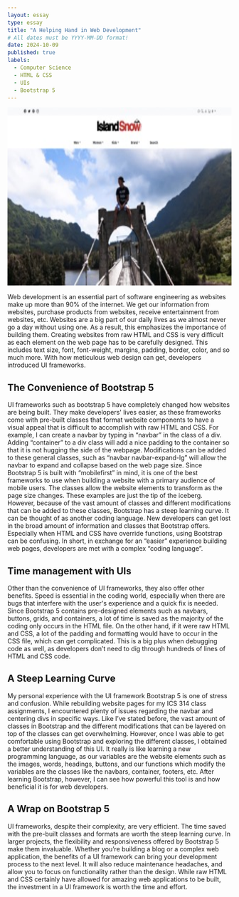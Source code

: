 ```yaml
---
layout: essay
type: essay
title: "A Helping Hand in Web Development"
# All dates must be YYYY-MM-DD format!
date: 2024-10-09
published: true
labels:
  - Computer Science
  - HTML & CSS
  - UIs
  - Bootstrap 5
---
```


<img width="600px" height="400px" class="float-start" src="../img/islandsnow.jpeg">

Web development is an essential part of software engineering as websites make up more than 90% of the internet. We get our information from websites, purchase products from websites, receive entertainment from websites, etc. Websites are a big part of our daily lives as we almost never go a day without using one. As a result, this emphasizes the importance of building them. Creating websites from raw HTML and CSS is very difficult as each element on the web page has to be carefully designed. This includes text size, font, font-weight, margins, padding, border, color, and so much more. With how meticulous web design can get, developers introduced UI frameworks. 

## The Convenience of Bootstrap 5

UI frameworks such as bootstrap 5 have completely changed how websites are being built. They make developers' lives easier, as these frameworks come with pre-built classes that format website components to have a visual appeal that is difficult to accomplish with raw HTML and CSS. For example, I can create a navbar by typing in “navbar” in the class of a div. Adding “container” to a div class will add a nice padding to the container so that it is not hugging the side of the webpage. Modifications can be added to these general classes, such as “navbar navbar-expand-lg” will allow the navbar to expand and collapse based on the web page size. Since Bootstrap 5 is built with “mobilefirst” in mind, it is one of the best frameworks to use when building a website with a primary audience of mobile users. The classes allow the website elements to transform as the page size changes. These examples are just the tip of the iceberg. However, because of the vast amount of classes and different modifications that can be added to these classes, Bootstrap has a steep learning curve. It can be thought of as another coding language. New developers can get lost in the broad amount of information and classes that Bootstrap offers. Especially when HTML and CSS have override functions, using Bootstrap can be confusing. In short, in exchange for an “easier” experience building web pages, developers are met with a complex “coding language”. 

## Time management with UIs

Other than the convenience of UI frameworks, they also offer other benefits. Speed is essential in the coding world, especially when there are bugs that interfere with the user's experience and a quick fix is needed. Since Bootstrap 5 contains pre-designed elements such as navbars, buttons, grids, and containers, a lot of time is saved as the majority of the coding only occurs in the HTML file. On the other hand, if it were raw HTML and CSS, a lot of the padding and formatting would have to occur in the CSS file, which can get complicated. This is a big plus when debugging code as well, as developers don’t need to dig through hundreds of lines of HTML and CSS code. 

## A Steep Learning Curve

My personal experience with the UI framework Bootstrap 5 is one of stress and confusion. While rebuilding website pages for my ICS 314 class assignments, I encountered plenty of issues regarding the navbar and centering divs in specific ways. Like I’ve stated before, the vast amount of classes in Bootstrap and the different modifications that can be layered on top of the classes can get overwhelming. However, once I was able to get comfortable using Bootstrap and exploring the different classes, I obtained a better understanding of this UI. It really is like learning a new programming language, as our variables are the website elements such as the images, words, headings, buttons, and our functions which modify the variables are the classes like the navbars, container, footers, etc. After learning Bootstrap, however, I can see how powerful this tool is and how beneficial it is for web developers. 

## A Wrap on Bootstrap 5

UI frameworks, despite their complexity, are very efficient. The time saved with the pre-built classes and formats are worth the steep learning curve. In larger projects, the flexibility and responsiveness offered by Bootstrap 5 make them invaluable. Whether you’re building a blog or a complex web application, the benefits of a UI framework can bring your development process to the next level. It will also reduce maintenance headaches, and allow you to focus on functionality rather than the design. While raw HTML and CSS certainly have allowed for amazing web applications to be built, the investment in a UI framework is worth the time and effort.



